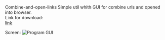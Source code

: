 Combine-and-open-links
Simple util whith GUI for combine urls and opened into browser.
<br>
Link for download:
<br>[link](http://s000.tinyupload.com/index.php?file_id=51770641972300342224)

Screen:
![Program GUI](http://i.piccy.info/i9/25f6118492044227b42182ffe09f7256/1498485626/57151/1157349/Snymok_ekrana_ot_2017_06_26_16_57_24.png)